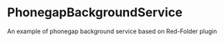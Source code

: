 PhonegapBackgroundService
=========================

An example of phonegap background service based on Red-Folder plugin

